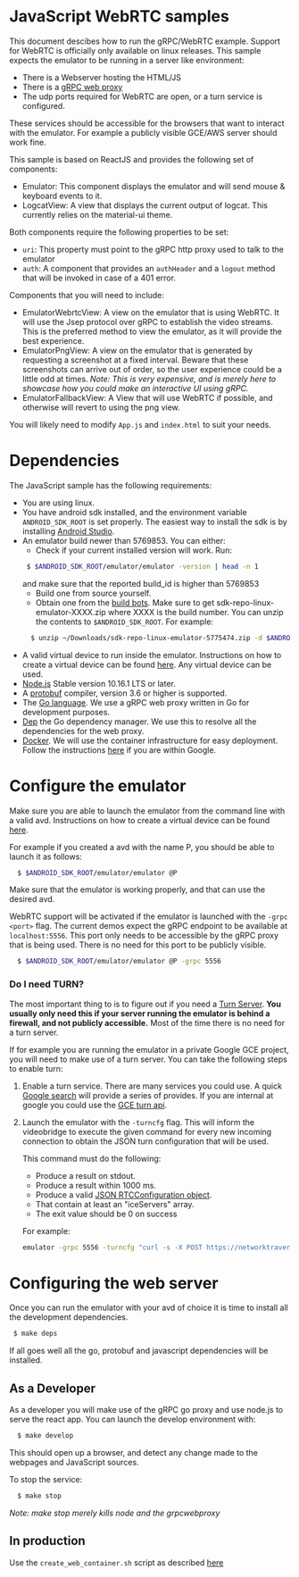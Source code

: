 JavaScript WebRTC samples
=========================

This document descibes how to run the gRPC/WebRTC example. Support for WebRTC is officially only available on linux releases. This sample expects the emulator to be running in a server like environment:

- There is a Webserver hosting the HTML/JS
- There is a [gRPC web proxy](https://grpc.io/blog/state-of-grpc-web/)
- The udp ports required for WebRTC are open, or a turn service is configured.

These services should be accessible for the browsers that want to interact with the emulator. For example a publicly visible GCE/AWS server should work fine.

This sample is based on ReactJS and provides the following set of components:

- Emulator: This component displays the emulator and will send mouse & keyboard events to it.
- LogcatView: A view that displays the current output of logcat. This currently relies on the material-ui theme.

Both components require the following properties to be set:

- `uri`: This property must point to the gRPC http proxy used to talk to the emulator
- `auth`: A component that provides an `authHeader` and a `logout` method that will be invoked in case of a 401 error.

Components that you will need to include:

- EmulatorWebrtcView: A view on the emulator that is using WebRTC. It will use the Jsep protocol over gRPC to establish the video streams. This is the preferred method to view the emulator, as it will provide the best experience.
- EmulatorPngView:  A view on the emulator that is generated by requesting a screenshot at a fixed interval. Beware that these screenshots can arrive out of order, so the user experience could be a little odd at times. *Note: This is very expensive, and is merely here to showcase how you could make an interactive UI using gRPC.*
- EmulatorFallbackView: A View that will use WebRTC if possible, and otherwise will revert to using the png view.

You will likely need to modify `App.js` and `index.html` to suit your needs.

# Dependencies

The JavaScript sample has the following requirements:

- You are using linux.
- You have android sdk installed, and the environment variable `ANDROID_SDK_ROOT` is set properly. The easiest way to install the sdk is by installing [Android Studio](https://developer.android.com/studio/install).
- An emulator build newer than 5769853. You can either:
  - Check if your current installed version will work. Run:
   ```sh
    $ $ANDROID_SDK_ROOT/emulator/emulator -version | head -n 1
    ```
    and make sure that the reported build_id is higher than 5769853
  - Build one from source yourself.
  - Obtain one from the [build bots](http://go/ab/emu-master-dev). Make sure to get sdk-repo-linux-emulator-XXXX.zip where XXXX is the build number. You can unzip the contents to `$ANDROID_SDK_ROOT`. For example:
  ```sh
    $ unzip ~/Downloads/sdk-repo-linux-emulator-5775474.zip -d $ANDROID_SDK_ROOT
  ```
- A valid virtual device to run inside the emulator. Instructions on how to create a virtual device can be found [here](https://developer.android.com/studio/run/managing-avds). Any virtual device can be used.
- [Node.js](https://nodejs.org/en/) Stable version 10.16.1 LTS or later.
- A [protobuf](https://developers.google.com/protocol-buffers/) compiler, version 3.6 or higher is supported.
- The [Go language](https://golang.org/). We use a gRPC web proxy written in Go for development purposes.
- [Dep](https://golang.github.io/dep/) the Go dependency manager. We use this to resolve all the dependencies for the web proxy.
- [Docker](https://www.docker.com). We will use the container infrastructure for easy deployment. Follow the instructions [here](http://go/installdocker) if you are within Google.


# Configure the emulator

Make sure you are able to launch the emulator from the command line with a valid avd. Instructions on how to create a virtual device can be found [here](https://developer.android.com/studio/run/managing-avds).

For example if you created a avd with the name P, you should be able to launch it as follows:

```sh
  $ $ANDROID_SDK_ROOT/emulator/emulator @P
```

Make sure that the emulator is working properly, and that can use the desired avd.


WebRTC support will be activated if the emulator is launched with the `-grpc <port>` flag. The current demos expect the gRPC endpoint to be available at `localhost:5556`. This port only needs to be accessible by the gRPC proxy that is being used. There is no need for this port to be publicly visible.


```sh
  $ $ANDROID_SDK_ROOT/emulator/emulator @P -grpc 5556
```


### Do I need TURN?

The most important thing to is to figure out if you need a [Turn Server](https://en.wikipedia.org/wiki/Traversal_Using_Relays_around_NAT). **You usually only need this if your server running the emulator is behind a firewall, and not publicly accessible.** Most of the time there is no need for a turn server.

If for example you are running the emulator in a private Google GCE project, you will need to make use of a turn server. You can take the following steps to enable turn:

1. Enable a turn service. There are many services you could use. A quick [Google search](https://www.google.com/search?q=webrtc+turn+server+cloud+providers) will provide a series of provides. If you are internal at google you could use the [GCE turn api](http://go/turnaas).
2. Launch the emulator with the `-turncfg` flag.
   This will inform the videobridge to execute the given command for every new incoming connection to obtain the JSON turn configuration that will be used.

    This command must do the following:

    - Produce a result on stdout.
    - Produce a result within 1000 ms.
    - Produce a valid [JSON RTCConfiguration object](https://developer.mozilla.org/en-US/docs/Web/API/RTCPeerConnection/RTCPeerConnection).
    - That contain at least an "iceServers" array.
    - The exit value should be 0 on success

    For example:

    ```sh
    emulator -grpc 5556 -turncfg "curl -s -X POST https://networktraversal.googleapis.com/v1alpha/iceconfig?key=MySec"
    ```

# Configuring the web server

Once you can run the emulator with your avd of choice it is time to install all the development dependencies.

```sh
 $ make deps
```

If all goes well all the go, protobuf and javascript dependencies will be installed.

## As a Developer

As a developer you will make use of the gRPC go proxy and use node.js to serve the react app.  You can launch the develop environment with:

```sh
  $ make develop
```

This should open up a browser, and detect any change made to the webpages and JavaScript sources.

To stop the service:

```sh
  $ make stop
```

*Note: make stop merely kills node and the grpcwebproxy*

## In production

Use the `create_web_container.sh` script as described [here](../README.md)